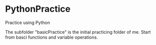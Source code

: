 PythonPractice
==============

Practice using Python

The subfolder "basicPractice" is the initial practicing folder of me.
Start from basci functions and variable operations.
